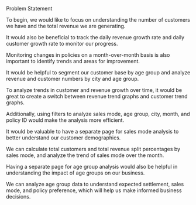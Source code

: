 Problem Statement

To begin, we would like to focus on understanding the number of customers we have and the total revenue we are generating.
 
It would also be beneficial to track the daily revenue growth rate and daily customer growth rate to monitor our progress.

Monitoring changes in policies on a month-over-month basis is also important to identify trends and areas for improvement.
 
It would be helpful to segment our customer base by age group and analyze revenue and customer numbers by city and age group.

To analyze trends in customer and revenue growth over time, it would be great to create a switch between revenue trend graphs and customer trend graphs.

Additionally, using filters to analyze sales mode, age group, city, month, and policy ID would make the analysis more efficient.

It would be valuable to have a separate page for sales mode analysis to better understand our customer demographics.

We can calculate total customers and total revenue split percentages by sales mode, and analyze the trend of sales mode over the month.

Having a separate page for age group analysis would also be helpful in understanding the impact of age groups on our business.

We can analyze age group data to understand expected settlement, sales mode, and policy preference, which will help us make informed business decisions.
